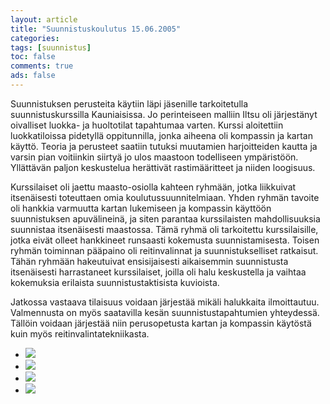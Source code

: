```yaml
--- 
layout: article 
title: "Suunnistuskoulutus 15.06.2005" 
categories: 
tags: [suunnistus]
toc: false 
comments: true 
ads: false 
--- 
```


Suunnistuksen perusteita käytiin läpi jäsenille tarkoitetulla
suunnistuskurssilla Kauniaisissa. Jo perinteiseen malliin Iltsu oli
järjestänyt oivalliset luokka- ja huoltotilat tapahtumaa varten. Kurssi
aloitettiin luokkatiloissa pidetyllä oppitunnilla, jonka aiheena oli
kompassin ja kartan käyttö. Teoria ja perusteet saatiin tutuksi
muutamien harjoitteiden kautta ja varsin pian voitiinkin siirtyä jo ulos
maastoon todelliseen ympäristöön. Yllättävän paljon keskustelua
herättivät rastimääritteet ja niiden loogisuus.

Kurssilaiset oli jaettu maasto-osiolla kahteen ryhmään, jotka liikkuivat
itsenäisesti toteuttaen omia koulutussuunnitelmiaan. Yhden ryhmän
tavoite oli hankkia varmuutta kartan lukemiseen ja kompassin käyttöön
suunnistuksen apuvälineinä, ja siten parantaa kurssilaisten
mahdollisuuksia suunnistaa itsenäisesti maastossa. Tämä ryhmä oli
tarkoitettu kurssilaisille, jotka eivät olleet hankkineet runsaasti
kokemusta suunnistamisesta. Toisen ryhmän toiminnan pääpaino oli
reitinvalinnat ja suunnistukselliset ratkaisut. Tähän ryhmään
hakeutuivat ensisijaisesti aikaisemmin suunnistusta itsenäisesti
harrastaneet kurssilaiset, joilla oli halu keskustella ja vaihtaa
kokemuksia erilaista suunnistustaktisista kuvioista.

Jatkossa vastaava tilaisuus voidaan järjestää mikäli halukkaita
ilmoittautuu. Valmennusta on myös saatavilla kesän suunnistustapahtumien
yhteydessä. Tällöin voidaan järjestää niin perusopetusta kartan ja
kompassin käytöstä kuin myös reitinvalintatekniikasta.

<div class="image-gallery">

-   [![](/Media/Default/ImageGalleries/suunnistuskoulutus-15.06.2005/Thumbnails/suunnistuskoulutus200500615_01b.jpg)](/Media/Default/ImageGalleries/suunnistuskoulutus-15.06.2005/suunnistuskoulutus200500615_01b.jpg)
-   [![](/Media/Default/ImageGalleries/suunnistuskoulutus-15.06.2005/Thumbnails/suunnistuskoulutus200500615_02b.jpg)](/Media/Default/ImageGalleries/suunnistuskoulutus-15.06.2005/suunnistuskoulutus200500615_02b.jpg)
-   [![](/Media/Default/ImageGalleries/suunnistuskoulutus-15.06.2005/Thumbnails/suunnistuskoulutus200500615_03b.jpg)](/Media/Default/ImageGalleries/suunnistuskoulutus-15.06.2005/suunnistuskoulutus200500615_03b.jpg)
-   [![](/Media/Default/ImageGalleries/suunnistuskoulutus-15.06.2005/Thumbnails/suunnistuskoulutus200500615_04b.jpg)](/Media/Default/ImageGalleries/suunnistuskoulutus-15.06.2005/suunnistuskoulutus200500615_04b.jpg)

</div>
